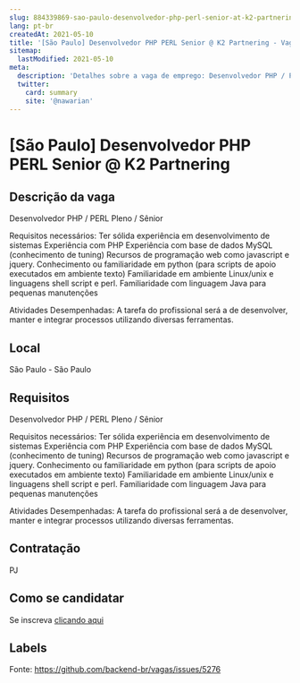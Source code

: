 ```yaml
---
slug: 884339869-sao-paulo-desenvolvedor-php-perl-senior-at-k2-partnering
lang: pt-br
createdAt: 2021-05-10
title: '[São Paulo] Desenvolvedor PHP PERL Senior @ K2 Partnering - Vaga de Emprego'
sitemap:
  lastModified: 2021-05-10
meta:
  description: 'Detalhes sobre a vaga de emprego: Desenvolvedor PHP / PERL Pleno / Sênior Requisitos necessários: Ter sólida experiência em desenvolvimento de sistemas Experiência com PHP Experiência com base de dados MySQL (conhecimento de tuning) Recursos de programação web como javascript e jquery. Conhecimento ou familiaridade em python (para scripts de apoio executados em ambiente texto) Familiaridade em ambiente Linux/unix e linguagens shell script e perl. Familiaridade com linguagem Java para pequenas manutenções Atividades Desempenhadas: A tarefa do profissional será a de desenvolver, manter e integrar processos utilizando diversas ferramentas.'
  twitter:
    card: summary
    site: '@nawarian'
---
```


# [São Paulo] Desenvolvedor PHP PERL Senior @ K2 Partnering

## Descrição da vaga

Desenvolvedor PHP / PERL Pleno / Sênior

Requisitos necessários:
Ter sólida experiência em desenvolvimento de sistemas
Experiência com PHP
Experiência com base de dados MySQL (conhecimento de tuning)
Recursos de programação web como javascript e jquery.
Conhecimento ou familiaridade em python (para scripts de apoio executados em ambiente texto)
Familiaridade em ambiente Linux/unix e linguagens shell script e perl.
Familiaridade com linguagem Java para pequenas manutenções

Atividades Desempenhadas: A tarefa do profissional será a de desenvolver, manter e integrar processos utilizando diversas ferramentas.

## Local

São Paulo - São Paulo

## Requisitos

Desenvolvedor PHP / PERL Pleno / Sênior

Requisitos necessários:
Ter sólida experiência em desenvolvimento de sistemas
Experiência com PHP
Experiência com base de dados MySQL (conhecimento de tuning)
Recursos de programação web como javascript e jquery.
Conhecimento ou familiaridade em python (para scripts de apoio executados em ambiente texto)
Familiaridade em ambiente Linux/unix e linguagens shell script e perl.
Familiaridade com linguagem Java para pequenas manutenções

Atividades Desempenhadas: A tarefa do profissional será a de desenvolver, manter e integrar processos utilizando diversas ferramentas.

## Contratação

PJ

## Como se candidatar

Se inscreva [clicando aqui](https://www.pyjobs.com.br/job/2549)

## Labels



Fonte: https://github.com/backend-br/vagas/issues/5276